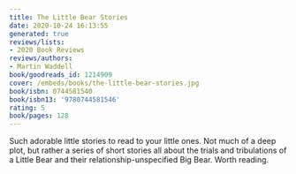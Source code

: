 ```yaml
---
title: The Little Bear Stories
date: 2020-10-24 16:13:55
generated: true
reviews/lists:
- 2020 Book Reviews
reviews/authors:
- Martin Waddell
book/goodreads_id: 1214909
cover: /embeds/books/the-little-bear-stories.jpg
book/isbn: 0744581540
book/isbn13: '9780744581546'
rating: 5
book/pages: 128
---
```

Such adorable little stories to read to your little ones. Not much of a deep plot, but rather a series of short stories all about the trials and tribulations of a Little Bear and their relationship-unspecified Big Bear. Worth reading.



<!--more-->